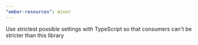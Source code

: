 ```yaml
---
"ember-resources": minor
---
```


Use strictest possible settings with TypeScript so that consumers can't be stricter than this library
